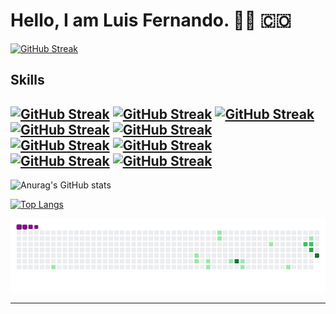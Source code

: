 <h1 > Hello, I am Luis Fernando. 👨‍💻  🇨🇴</h1



 [![GitHub Streak](https://github-readme-streak-stats.herokuapp.com?user=luis-fer993&theme=buefy-dark&date_format=M%20j%5B%2C%20Y%5D)](https://git.io/streak-stats)
 
  
<h2>Skills<h2>
  
[![GitHub Streak](https://img.shields.io/badge/html-orange?style=for-the-badge&logo=html5&logoColor=orange&labelColor=5f6368)](https://git.io/streak-stats) 
[![GitHub Streak](https://img.shields.io/badge/CSS-blue?style=for-the-badge&logo=css3&logoColor=blue&labelColor=5f6368)](https://git.io/streak-stats) 
[![GitHub Streak](https://img.shields.io/badge/javascript-yellow?style=for-the-badge&logo=javascript&logoColor=yellow&labelColor=5f6368)](https://git.io/streak-stats) 
<br>
[![GitHub Streak](https://img.shields.io/badge/php-blue?style=for-the-badge&logo=php&logoColor=white&labelColor=5f6368)](https://git.io/streak-stats)
[![GitHub Streak](https://img.shields.io/badge/MySQL-4479A1?style=for-the-badge&logo=mysql&logoColor=white&labelColor=5f6368)](https://git.io/streak-stats) 
<br>
[![GitHub Streak](https://img.shields.io/badge/python-blue?style=for-the-badge&logo=python&logoColor=white&labelColor=5f6368)](https://git.io/streak-stats) 
[![GitHub Streak](https://img.shields.io/badge/Django-green?style=for-the-badge&logo=django&logoColor=yellow&labelColor=5f6368)](https://git.io/streak-stats)
<br>
[![GitHub Streak](https://img.shields.io/badge/Linux-blueviolet?style=for-the-badge&logo=linux&logoColor=black&labelColor=5f6368)](https://git.io/streak-stats) 
[![GitHub Streak](https://img.shields.io/badge/vs%20code-blue?style=for-the-badge&logo=visualstudiocode&logoColor=black&labelColor=5f6368)](https://git.io/streak-stats)
---

![Anurag's GitHub stats](https://github-readme-stats.vercel.app/api?username=luis-fer993&show_icons=true&theme=gotham)
  
[![Top Langs](https://github-readme-stats.vercel.app/api/top-langs/?username=luis-fer993&theme=gotham)](https://github.com/anuraghazra/github-readme-stats)
  
![fallo img](https://github.com/luis-fer993/luis-fer993/blob/main/github-contribution-grid-snake.gif?raw=true "Imagen_gif")
  
---
